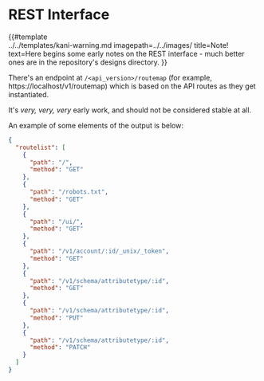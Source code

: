 # REST Interface

{{#template  
    ../../templates/kani-warning.md
    imagepath=../../images/
    title=Note!
    text=Here begins some early notes on the REST interface - much better ones are in the repository's designs directory.
}}

There's an endpoint at `/<api_version>/routemap` (for example, https://localhost/v1/routemap) which is based on the API routes as they get instantiated.

It's *very, very, very* early work, and should not be considered stable at all.

An example of some elements of the output is below:

```json
{
  "routelist": [
    {
      "path": "/",
      "method": "GET"
    },
    {
      "path": "/robots.txt",
      "method": "GET"
    },
    {
      "path": "/ui/",
      "method": "GET"
    },
    {
      "path": "/v1/account/:id/_unix/_token",
      "method": "GET"
    },
    {
      "path": "/v1/schema/attributetype/:id",
      "method": "GET"
    },
    {
      "path": "/v1/schema/attributetype/:id",
      "method": "PUT"
    },
    {
      "path": "/v1/schema/attributetype/:id",
      "method": "PATCH"
    }
  ]
}
```